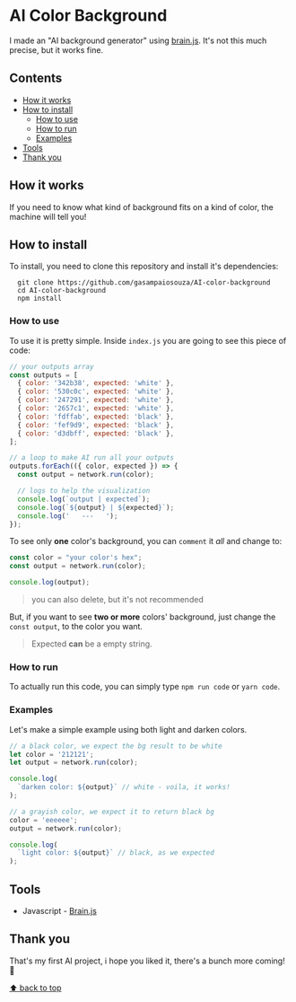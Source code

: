 # AI Color Background

I made an "AI background generator" using [brain.js](https://github.com/BrainJS/brain.js). It's not this much precise, but it works fine.

## Contents

- [How it works](#how-it-works)
- [How to install](#how-to-install)
  - [How to use](#how-to-use)
  - [How to run](#how-to-run)
  - [Examples](#examples)
- [Tools](#tools)
- [Thank you](#thank-you)

## How it works

If you need to know what kind of background fits on a kind of color, the machine will tell you!

## How to install

To install, you need to clone this repository and install it's dependencies:

```
  git clone https://github.com/gasampaiosouza/AI-color-background
  cd AI-color-background
  npm install
```

### How to use

To use it is pretty simple. Inside `index.js` you are going to see this piece of code:

```javascript
// your outputs array
const outputs = [
  { color: '342b38', expected: 'white' },
  { color: '530c0c', expected: 'white' },
  { color: '247291', expected: 'white' },
  { color: '2657c1', expected: 'white' },
  { color: 'fdffab', expected: 'black' },
  { color: 'fef9d9', expected: 'black' },
  { color: 'd3dbff', expected: 'black' },
];

// a loop to make AI run all your outputs
outputs.forEach(({ color, expected }) => {
  const output = network.run(color);

  // logs to help the visualization
  console.log(`output | expected`);
  console.log(`${output} | ${expected}`);
  console.log('   ---   ');
});
```

To see only **one** color's background, you can `comment` it _all_ and change to:

```javascript
const color = "your color's hex";
const output = network.run(color);

console.log(output);
```

> you can also delete, but it's not recommended

But, if you want to see **two or more** colors' background, just change the `const output`, to the color you want.

> Expected **can** be a empty string.

### How to run

To actually run this code, you can simply type `npm run code` or `yarn code`.

### Examples

Let's make a simple example using both light and darken colors.

```javascript
// a black color, we expect the bg result to be white
let color = '212121';
let output = network.run(color);

console.log(
  `darken color: ${output}` // white - voila, it works!
);
```

```javascript
// a grayish color, we expect it to return black bg
color = 'eeeeee';
output = network.run(color);

console.log(
  `light color: ${output}` // black, as we expected
);
```

## Tools

- Javascript - [Brain.js](https://github.com/BrainJS/brain.js)

## Thank you

That's my first AI project, i hope you liked it, there's a bunch more coming! 💜

[⬆️ back to top](#)
